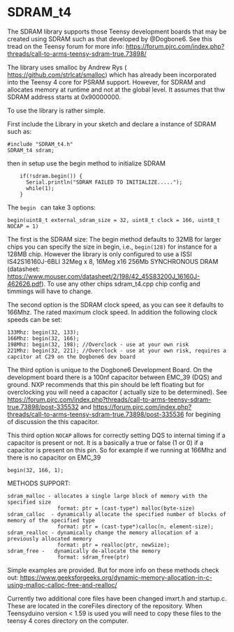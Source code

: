 # SDRAM_t4

The SDRAM library supports those Teensy development boards that may be created using SDRAM such as that developed by @Dogbone6.  See this tread on the Teensy forum for more info: https://forum.pjrc.com/index.php?threads/call-to-arms-teensy-sdram-true.73898/

The library uses smalloc by Andrew Rys ( https://github.com/strlcat/smalloc)  which has already been incorporated into the Teensy 4 core for PSRAM support.  However, for SDRAM and allocates memory at runtime and not at the global level.  It assumes that thw SDRAM address starts at 0x90000000.

To use the library is rather simple.

First include the Library in your sketch and declare a instance of SDRAM such as:
```
#include "SDRAM_t4.h"
SDRAM_t4 sdram;
```
then in setup use the begin method to initialize SDRAM
```
    if(!sdram.begin()) {
      Serial.println("SDRAM FAILED TO INITIALIZE.....");
      while(1);
    }
```
The ```begin ``` can take 3 options:
```
begin(uint8_t external_sdram_size = 32, uint8_t clock = 166, uint8_t NOCAP = 1)
```
The first is the SDRAM size:
The begin method defaults to 32MB for larger chips you can specify the size in begin, i.e., ```begin(128)``` for instance for a 128MB chip. However the library is only configured to use a ISSI IS42S16160J-6BLI 32Meg x 8, 16Meg x16 256Mb SYNCHRONOUS DRAM (datasheet: https://www.mouser.com/datasheet/2/198/42_45S83200J_16160J-462626.pdf).  To use any other chips sdram_t4.cpp chip config and timmings will have to change.

The second option is the SDRAM clock speed,  as you can see it defaults to 166Mhz. The rated maximum clock speed.  In addition the following clock speeds can be set:
```
133Mhz: begin(32, 133);
166Mhz: begin(32, 166);
198Mhz: begin(32, 198); //Overclock - use at your own risk
221Mhz: begin(32, 221); //Overclock - use at your own risk, requires a capcitor at C29 on the Dogbone6 dev board 
```

The third option is unique to the Dogbone6 Development Board.  On the development board there is a 100nf capacitor between EMC_39 (DQS) and ground.  NXP recommends that this pin should be left floating but for overclocking you will need a capacitor ( actually size to be determined).  See https://forum.pjrc.com/index.php?threads/call-to-arms-teensy-sdram-true.73898/post-335532 and https://forum.pjrc.com/index.php?threads/call-to-arms-teensy-sdram-true.73898/post-335536 for begining of discussion the this capacitor.

This third option ```NOCAP``` allows for correctly setting DQS to internal timing if a capacitor is present or not.  It is a basically a true or false (1 or 0) if a capacitor is present on this pin.  So for example if we running at 166Mhz and there is no capacitor on EMC_39
```
begin(32, 166, 1);
```

METHODS SUPPORT:
```
sdram_malloc - allocates a single large block of memory with the specified size
                format: ptr = (cast-type*) malloc(byte-size)
sdram_calloc  - dynamically allocate the specified number of blocks of memory of the specified type
                format: ptr = (cast-type*)calloc(n, element-size);
sdram_realloc - dynamically change the memory allocation of a previously allocated memory
                format: ptr = realloc(ptr, newSize);
sdram_free -   dynamically de-allocate the memory
                format: sdram_free(ptr)
```

Simple examples are provided. But for more info on these methods check out: https://www.geeksforgeeks.org/dynamic-memory-allocation-in-c-using-malloc-calloc-free-and-realloc/

Currently two additional core files have been changed imxrt.h and startup.c.  These are located in the coreFiles directory of the repository.  When Teensyduino version < 1.59 is used you will need to copy these files to the teensy 4 cores directory on the computer.

